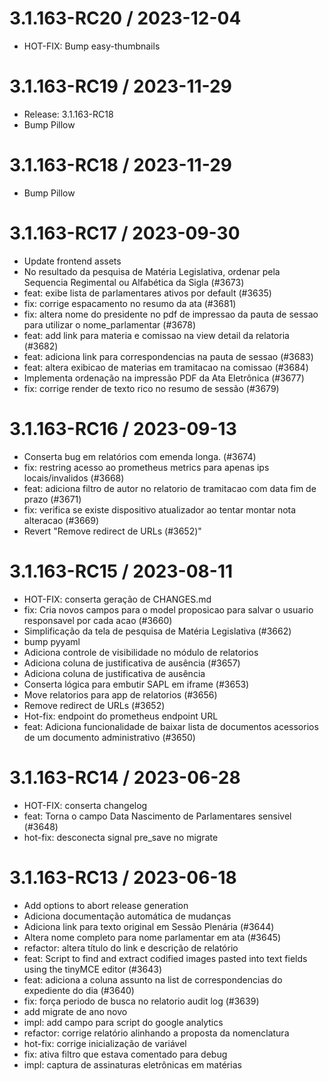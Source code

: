 
3.1.163-RC20 / 2023-12-04
=========================

  * HOT-FIX: Bump easy-thumbnails

3.1.163-RC19 / 2023-11-29
=========================

  * Release: 3.1.163-RC18
  * Bump Pillow

3.1.163-RC18 / 2023-11-29
=========================

  * Bump Pillow

3.1.163-RC17 / 2023-09-30
=========================

  * Update frontend assets
  * No resultado da pesquisa de Matéria Legislativa, ordenar pela Sequencia Regimental ou Alfabética da Sigla (#3673)
  * feat: exibe lista de parlamentares ativos por default (#3635)
  * fix: corrige espacamento no resumo da ata (#3681)
  * fix: altera nome do presidente no pdf de impressao da pauta de sessao para utilizar o nome_parlamentar (#3678)
  * feat: add link para materia e comissao na view detail da relatoria (#3682)
  * feat: adiciona link para correspondencias na pauta de sessao (#3683)
  * feat: altera exibicao de materias em tramitacao na comissao (#3684)
  * Implementa ordenação na impressão PDF da Ata Eletrônica (#3677)
  * fix: corrige render de texto rico no resumo de sessão (#3679)

3.1.163-RC16 / 2023-09-13
=========================

  * Conserta bug em relatórios com emenda longa. (#3674)
  * fix: restring acesso ao prometheus metrics para apenas ips locais/invalidos (#3668)
  * feat: adiciona filtro de autor no relatorio de tramitacao com data fim de prazo (#3671)
  * fix: verifica se existe dispositivo atualizador ao tentar montar nota alteracao (#3669)
  * Revert "Remove redirect de URLs (#3652)"

3.1.163-RC15 / 2023-08-11
=========================

  * HOT-FIX: conserta geração de CHANGES.md
  * fix: Cria novos campos para o model proposicao para salvar o usuario responsavel por cada acao (#3660)
  * Simplificação da tela de pesquisa de Matéria Legislativa (#3662)
  * bump pyyaml
  * Adiciona controle de visibilidade no módulo de relatorios
  * Adiciona coluna de justificativa de ausência (#3657)
  * Adiciona coluna de justificativa de ausência
  * Conserta lógica para embutir SAPL em iframe (#3653)
  * Move relatorios para app de relatorios (#3656)
  * Remove redirect de URLs (#3652)
  * Hot-fix: endpoint do prometheus endpoint URL
  * feat: Adiciona funcionalidade de baixar lista de documentos acessorios de um documento administrativo (#3650)

3.1.163-RC14 / 2023-06-28
=========================

  * HOT-FIX: conserta changelog
  * feat: Torna o campo Data Nascimento de Parlamentares sensivel (#3648)
  * hot-fix: desconecta signal pre_save no migrate

3.1.163-RC13 / 2023-06-18
=========================

  * Add options to abort release generation
  * Adiciona documentação automática de mudanças
  * Adiciona link para texto original em Sessão Plenária (#3644)
  * Altera nome completo para nome parlamentar em ata (#3645)
  * refactor: altera título do link e descrição de relatório
  * feat: Script to find and extract codified images pasted into text fields using the tinyMCE editor (#3643)
  * feat: adiciona a coluna assunto na list de correspondencias do expediente do dia (#3640)
  * fix: força periodo de busca no relatorio audit log (#3639)
  * add migrate de ano novo
  * impl: add campo para script do google analytics
  * refactor: corrige relatório alinhando a proposta da nomenclatura
  * hot-fix: corrige inicialização de variável
  * fix: ativa filtro que estava comentado para debug
  * impl: captura de assinaturas eletrônicas em matérias
